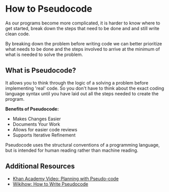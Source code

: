 # How to Pseudocode

As our programs become more complicated, it is harder to know where to get started, break down the steps that need to be done and and still write clean code.

By breaking down the problem before writing code we can better prioritize what needs to be done and the steps involved to arrive at the minimum of what is needed to solve the problem.


## What is Pseudocode?
It allows you to think through the logic of a solving a problem before implementing 'real' code. So you don't have to think about the exact coding language syntax until you have laid out all the steps needed to create the program.


**Benefits of Pseudocode:**
- Makes Changes Easier
- Documents Your Work
- Allows for easier code reviews
- Supports Iterative Refinement


Pseudocode uses the structural conventions of a programming language, but is intended for human reading rather than machine reading.


## Additional Resources
- [Khan Academy Video: Planning with Pseudo-code](https://www.khanacademy.org/computing/computer-programming/programming/good-practices/p/planning-with-pseudo-code)
- [Wikihow: How to Write Pseudocode](http://www.wikihow.com/Write-Pseudocode)
